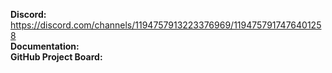 **Discord:** https://discord.com/channels/1194757913223376969/1194757917476401258  
**Documentation:**  
**GitHub Project Board:**  
